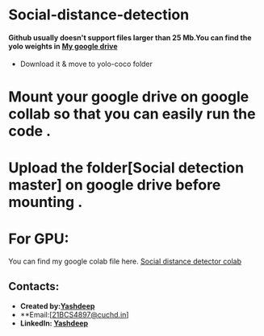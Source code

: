 # Social-distance-detection


#### Github usually doesn't support files larger than 25 Mb.You can find the yolo weights in [My google drive](https://drive.google.com/file/d/1iXQXY0SKjCBIStP5dML5pEGppdO-tiAd/view?usp=sharing) 
* Download it & move to yolo-coco folder

# Mount your google drive on google collab so that you can easily run the code .
# Upload the folder[Social detection master] on google drive before mounting .

# For GPU:
You can find my google colab file here. [Social distance detector colab](https://colab.research.google.com/drive/1HfInz3Q1apkr6Bx3JEB0QUnk12lUQ1YS?usp=sharing)

## Contacts:
* **Created by:[Yashdeep](https://github.com/Yashdeep03)**
* **Email:[21BCS4897@cuchd.in]
* **LinkedIn: [Yashdeep](https://www.linkedin.com/in/yashdeep-032972226)**
